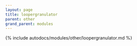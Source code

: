 ```yaml
---
layout: page
title: loopergranulator
parent: other
grand_parent: modules
---
```


{% include autodocs/modules/other/loopergranulator.md %}
